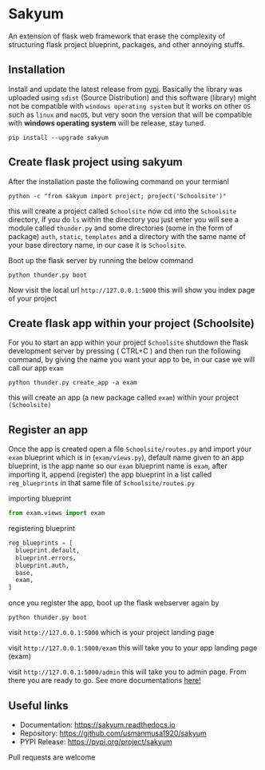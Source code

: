 
# Sakyum

An extension of flask web framework that erase the complexity of structuring flask project blueprint, packages, and other annoying stuffs.

## Installation

Install and update the latest release from <a href="https://pypi.org/project/sakyum">pypi</a>. Basically the library was uploaded using `sdist` (Source Distribution) and this software (library) might not be compatible with `windows operating system` but it works on other `OS` such as `linux` and `macOS`, but very soon the version that will be compatible with **windows operating system** will be release, stay tuned.

```
pip install --upgrade sakyum
```

## Create flask project using sakyum

After the installation paste the following command on your termianl

```
python -c "from sakyum import project; project('Schoolsite')"
```

this will create a project called `Schoolsite` now cd into the `Schoolsite` directory, if you do `ls` within the directory you just enter you will see a module called `thunder.py` and some directories (some in the form of package) `auth`, `static`, `templates` and a directory with the same name of your base directory name, in our case it is `Schoolsite`.

Boot up the flask server by running the below command

```
python thunder.py boot
```

Now visit the local url `http://127.0.0.1:5000` this will show you index page of your project

## Create flask app within your project (Schoolsite)

For you to start an app within your project `Schoolsite` shutdown the flask development server by pressing ( CTRL+C ) and then run the following command, by giving the name you want your app to be, in our case we will call our app `exam`

```
python thunder.py create_app -a exam
```

this will create an app (a new package called `exam`) within your project `(Schoolsite)`

## Register an app

Once the app is created open a file `Schoolsite/routes.py` and import your `exam` blueprint which is in (`exam/views.py`), default name given to an app blueprint, is the app name so our `exam` blueprint name is `exam`, after importing it, append (register) the app blueprint in a list called `reg_blueprints` in that same file of `Schoolsite/routes.py`

importing blueprint

```py
from exam.views import exam
```

registering blueprint

```py
reg_blueprints = [
  blueprint.default,
  blueprint.errors,
  blueprint.auth,
  base,
  exam,
]
```

once you register the app, boot up the flask webserver again by

```
python thunder.py boot
```

visit `http://127.0.0.1:5000` which is your project landing page

visit `http://127.0.0.1:5000/exam` this will take you to your app landing page (exam)

visit `http://127.0.0.1:5000/admin` this will take you to admin page. From there you are ready to go. See more documentations <a href="https://sakyum.readthedocs.io">here!</a>

## Useful links

- Documentation: https://sakyum.readthedocs.io
- Repository: https://github.com/usmanmusa1920/sakyum
- PYPI Release: https://pypi.org/project/sakyum

Pull requests are welcome
